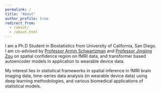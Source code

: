 ```yaml
---
permalink: /
title: "About"
author_profile: true
redirect_from: 
  - /about/
  - /about.html
---
```


I am a Ph.D Student in Biostatistics from University of California, San Diego. I am co-advised by [Professor Armin Schwartzman](https://datascience.ucsd.edu/people/armin-schwartzman/) and [Professor Jingjing Zou](https://profiles.ucsd.edu/jingjing.zou) on spatial confidence region on fMRI data, and transformer based autoencoder models in application to wearable device data.


My interest lies in statistical frameworks in spatial inference in fMRI brain imaging data, time-series data analysis (in wearable device data) using deep learning methodologies, and various biomedical applications of statistical models.
